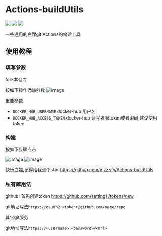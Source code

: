 # Actions-buildUtils
[![](https://hits.seeyoufarm.com/api/count/incr/badge.svg?url=https%3A%2F%2Fgithub.com%2Fmzzsfy%2FActions-buildUtils&count_bg=%2379C83D&title_bg=%23555555&icon=&icon_color=%23E7E7E7&title=hits&edge_flat=false)](https://github.com/mzzsfy)
[![](https://changkun.de/urlstat?mode=github&repo=mzzsfy/Actions-buildUtils)](https://github.com/mzzsfy)
[![](https://changkun.de/urlstat?mode=github&repo=mzzsfy/Actions-buildUtils&urlstat-page-uv&title=uv)](https://github.com/mzzsfy)

一些通用的白嫖git Actions的构建工具  

## 使用教程

### 填写参数
fork本仓库

按如下操作添加参数
![image](https://user-images.githubusercontent.com/43053461/204208295-4004ee4a-30dc-4e7f-9587-5c8f9edb52cd.png)

重要参数 
- `DOCKER_HUB_USERNAME` docker-hub 用户名
- `DOCKER_HUB_ACCESS_TOKEN` docker-hub 读写权限token或者密码,建议使用token

### 构建

按如下步骤点击

![image](https://user-images.githubusercontent.com/43053461/204227942-2f79ba80-f000-41cd-9b3a-a5b0f543e390.png)
![image](https://user-images.githubusercontent.com/43053461/204228180-34b77c57-05f8-4707-bf7e-02d75b6b315e.png)

快乐白嫖,记得给我点个star https://github.com/mzzsfy/Actions-buildUtils

### 私有库用法

github: 
首先创建token
https://github.com/settings/tokens/new

git地址写法`https://oauth2:<token>@github.com/name/repo`

其它git服务

git地址写法`https://<username>:<password>@<url>`
